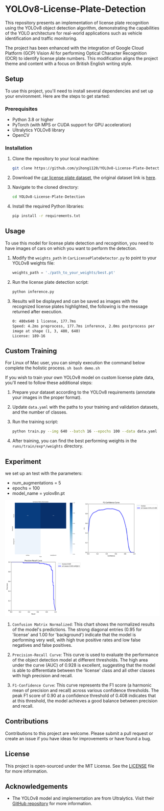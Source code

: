 # YOLOv8-License-Plate-Detection

This repository presents an implementation of license plate recognition using the YOLOv8 object detection algorithm, demonstrating the capabilities of the YOLO architecture for real-world applications such as vehicle identification and traffic monitoring.

The project has been enhanced with the integration of Google Cloud Platform (GCP) Vision AI for performing Optical Character Recognition (OCR) to identify license plate numbers. This modification aligns the project theme and content with a focus on British English writing style.

## Setup

To use this project, you'll need to install several dependencies and set up your environment. Here are the steps to get started:

### Prerequisites

- Python 3.8 or higher
- PyTorch (with MPS or CUDA support for GPU acceleration)
- Ultralytics YOLOv8 library
- OpenCV

### Installation

1. Clone the repository to your local machine:

    ```sh
    git clone https://github.com/yihong1120/YOLOv8-License-Plate-Detection.git
    ```

2. Download the [car license plate dataset](https://1drv.ms/u/s!AiltJg0lR4P-ylzt6zyr3s3tEpij?e=r5E9ja), the  original dataset link is [here](https://www.kaggle.com/datasets/andrewmvd/car-plate-detection?resource=download).

3. Navigate to the cloned directory:

    ```sh
    cd YOLOv8-License-Plate-Detection
    ```

4. Install the required Python libraries:

    ```sh
    pip install -r requirements.txt
    ```

## Usage

To use this model for license plate detection and recognition, you need to have images of cars on which you want to perform the detection.

1. Modify the `weights_path` in `CarLicensePlateDetector.py` to point to your YOLOv8 weights file:

    ```python
    weights_path = './path_to_your_weights/best.pt'
    ```

2. Run the license plate detection script:

    ```sh
    python inference.py
    ```

3. Results will be displayed and can be saved as images with the recognized license plates highlighted, the following is the message returned after execution.
    ```
    0: 480x640 1 license, 177.7ms
    Speed: 4.2ms preprocess, 177.7ms inference, 2.0ms postprocess per image at shape (1, 3, 480, 640)
    License: 189-16
    ```

## Custom Training

For Linux of Mac user, you can simply execution the command below complete the holistic process.
    ```sh
    bash demo.sh
    ```

If you wish to train your own YOLOv8 model on custom license plate data, you'll need to follow these additional steps:

1. Prepare your dataset according to the YOLOv8 requirements (annotate your images in the proper format).
2. Update `data.yaml` with the paths to your training and validation datasets, and the number of classes.
3. Run the training script:

    ```sh
    python train.py --img 640 --batch 16 --epochs 100 --data data.yaml --weights yolov8n.pt
    ```

4. After training, you can find the best performing weights in the `runs/train/exp*/weights` directory.

## Experiment

we set up an test with the parameters:
- num_augmentations = 5
- epochs = 100
- model_name = yolov8n.pt

![train_output](./images/train_output.png)

1. `Confusion Matrix Normalized`: This chart shows the normalized results of the model's predictions. The strong diagonal entries (0.95 for 'license' and 1.00 for 'background') indicate that the model is performing very well, with high true positive rates and low false negatives and false positives.

2. `Precision-Recall Curve`: This curve is used to evaluate the performance of the object detection model at different thresholds. The high area under the curve (AUC) of 0.928 is excellent, suggesting that the model is able to differentiate between the 'license' class and all other classes with high precision and recall.

3. `F1-Confidence Curve`: This curve represents the F1 score (a harmonic mean of precision and recall) across various confidence thresholds. The peak F1 score of 0.90 at a confidence threshold of 0.408 indicates that at this threshold, the model achieves a good balance between precision and recall.

## Contributions

Contributions to this project are welcome. Please submit a pull request or create an issue if you have ideas for improvements or have found a bug.

## License

This project is open-sourced under the MIT License. See the [LICENSE](./LICENSE) file for more information.

## Acknowledgements

- The YOLOv8 model and implementation are from Ultralytics. Visit their [GitHub repository](https://github.com/ultralytics/ultralytics) for more information.